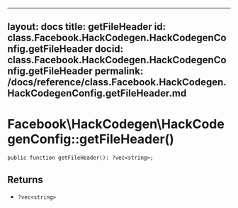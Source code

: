 
***

layout: docs
title: getFileHeader
id: class.Facebook.HackCodegen.HackCodegenConfig.getFileHeader
docid: class.Facebook.HackCodegen.HackCodegenConfig.getFileHeader
permalink: /docs/reference/class.Facebook.HackCodegen.HackCodegenConfig.getFileHeader.md
---







# Facebook\\HackCodegen\\HackCodegenConfig::getFileHeader()




``` Hack
public function getFileHeader(): ?vec<string>;
```




## Returns




- ` ?vec<string> `